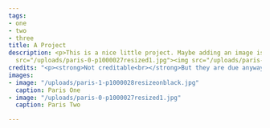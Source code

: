 ```yaml
---
tags:
- one
- two
- three
title: A Project
description: <p>This is a nice little project. Maybe adding an image is good?<br><img
  src="/uploads/paris-0-p1000027resized1.jpg"><img src="/uploads/paris-1-p1000028resizeonblack.jpg"></p>
credits: "<p><strong>Not creditable<br></strong>But they are due anyway.</p>"
images:
- image: "/uploads/paris-1-p1000028resizeonblack.jpg"
  caption: Paris One
- image: "/uploads/paris-0-p1000027resized1.jpg"
  caption: Paris Two

---
```

